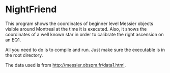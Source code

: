 # NightFriend

This program shows the coordinates of beginner level Messier objects visible around Montreal at the time it is executed. Also, it shows the coordinates of a well known star in order to calibrate the right ascension on an EQ1.

All you need to do is to compile and run. Just make sure the executable is in the root directory.

The data used is from http://messier.obspm.fr/data1.html.
